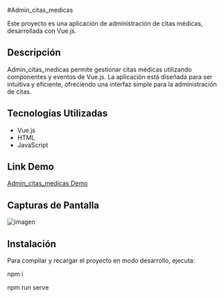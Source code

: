 #Admin_citas_medicas

Este proyecto es una aplicación de administración de citas médicas, desarrollada con Vue.js.

## Descripción

Admin_citas_medicas permite gestionar citas médicas utilizando componentes y eventos de Vue.js. La aplicación está diseñada para ser intuitiva y eficiente, ofreciendo una interfaz simple para la administración de citas.

## Tecnologías Utilizadas

- Vue.js
- HTML
- JavaScript

## Link Demo

[Admin_citas_medicas Demo](https://admin-citas-medicas.vercel.app/)

## Capturas de Pantalla
![imagen](https://github.com/Novaversocl/Admin_citas_medicas/assets/95386670/ba29a6a9-3ea5-413d-b108-45184511860e)


## Instalación

Para compilar y recargar el proyecto en modo desarrollo, ejecuta:

npm i

npm run serve






